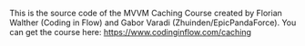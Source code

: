 This is the source code of the MVVM Caching Course created by Florian Walther (Coding in Flow) and Gabor Varadi (Zhuinden/EpicPandaForce). You can get the course here:
https://www.codinginflow.com/caching
